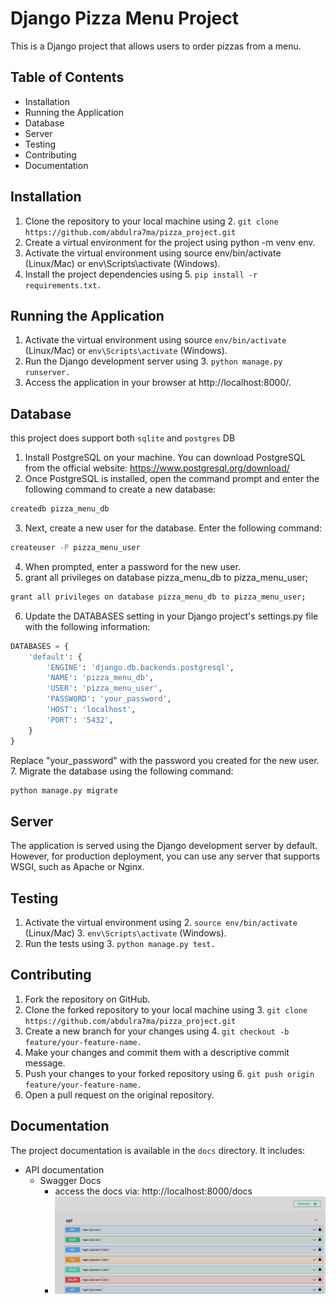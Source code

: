 # Django Pizza Menu Project

This is a Django project that allows users to order pizzas from a menu.

## Table of Contents
* Installation
* Running the Application
* Database
* Server
* Testing
* Contributing
* Documentation

## Installation

1. Clone the repository to your local machine using 
   2. ``` git clone https://github.com/abdulra7ma/pizza_project.git ```
2. Create a virtual environment for the project using python -m venv env.
3. Activate the virtual environment using source env/bin/activate (Linux/Mac) or env\Scripts\activate (Windows).
4. Install the project dependencies using 
   5. ```pip install -r requirements.txt. ```

## Running the Application
1. Activate the virtual environment using source ```env/bin/activate``` (Linux/Mac) or ```env\Scripts\activate``` (Windows).
2. Run the Django development server using 
   3. ```python manage.py runserver.```
3. Access the application in your browser at http://localhost:8000/.

## Database
this project does support both `sqlite` and `postgres` DB

1. Install PostgreSQL on your machine. You can download PostgreSQL from the official website: https://www.postgresql.org/download/
2. Once PostgreSQL is installed, open the command prompt and enter the following command to create a new database:
```bash
createdb pizza_menu_db
```
3. Next, create a new user for the database. Enter the following command:
```bash
createuser -P pizza_menu_user
```
4. When prompted, enter a password for the new user.
5. grant all privileges on database pizza_menu_db to pizza_menu_user;
```bash
grant all privileges on database pizza_menu_db to pizza_menu_user;
```
6. Update the DATABASES setting in your Django project's settings.py file with the following information:
```python
DATABASES = {
    'default': {
        'ENGINE': 'django.db.backends.postgresql',
        'NAME': 'pizza_menu_db',
        'USER': 'pizza_menu_user',
        'PASSWORD': 'your_password',
        'HOST': 'localhost',
        'PORT': '5432',
    }
}
```
Replace "your_password" with the password you created for the new user.
7. Migrate the database using the following command:
```bash
python manage.py migrate
```

## Server
The application is served using the Django development server by default. However, for production deployment, you can use any server that supports WSGI, such as Apache or Nginx.

## Testing
1. Activate the virtual environment using 
   2. ``` source env/bin/activate ``` (Linux/Mac) 
   3. ``` env\Scripts\activate ``` (Windows).
2. Run the tests using 
   3. ```python manage.py test.```

## Contributing
1. Fork the repository on GitHub.
2. Clone the forked repository to your local machine using 
   3. ``` git clone https://github.com/abdulra7ma/pizza_project.git ```
3. Create a new branch for your changes using 
   4. ``` git checkout -b feature/your-feature-name. ```
4. Make your changes and commit them with a descriptive commit message.
5. Push your changes to your forked repository using 
   6. ``` git push origin feature/your-feature-name. ```
6. Open a pull request on the original repository.


## Documentation

The project documentation is available in the `docs` directory. It includes:

* API documentation
  * Swagger Docs
    * access the docs via: http://localhost:8000/docs
    * ![Swagger Docs](./docs/images/swagger.png)


